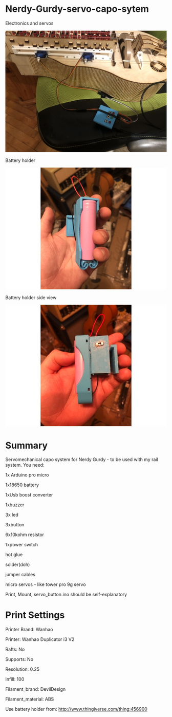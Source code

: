 # Nerdy-Gurdy-servo-capo-sytem

Electronics and servos

![Alt text](https://github.com/theremotheman/Nerdy-Gurdy-servo-capo-sytem/blob/master/images/1.jpg?raw=true "Electronics and servos")

Battery holder

![Alt text](https://github.com/theremotheman/Nerdy-Gurdy-servo-capo-sytem/blob/master/images/2.jpg?raw=true "Battery holder")

Battery holder side view

![Alt text](https://github.com/theremotheman/Nerdy-Gurdy-servo-capo-sytem/blob/master/images/3.jpg?raw=true "Battery holder side view")

# Summary

Servomechanical capo system for Nerdy Gurdy - to be used with my rail system. You need:

1x Arduino pro micro

1x18650 battery

1xUsb boost converter

1xbuzzer

3x led

3xbutton

6x10kohm resistor

1xpower switch

hot glue

solder(doh)

jumper cables

micro servos - like tower pro 9g servo

Print, Mount, servo_button.ino should be self-explanatory 


# Print Settings

Printer Brand: Wanhao

Printer: Wanhao Duplicator i3 V2

Rafts: No

Supports: No

Resolution: 0.25

Infill: 100

Filament_brand: DevilDesign

Filament_material: ABS

Use battery holder from: http://www.thingiverse.com/thing:456900

